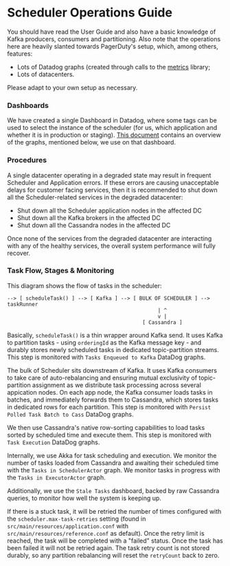 # Scheduler Operations Guide

You should have read the User Guide and also have a basic knowledge of Kafka producers, consumers and partitioning. Also note that the operations here are heavily slanted towards PagerDuty's setup, which, among others, features:

- Lots of Datadog graphs (created through calls to the [metrics](https://github.com/PagerDuty/scala-metrics) library;
- Lots of datacenters.

Please adapt to your own setup as necessary.

### Dashboards
We have created a single Dashboard in Datadog, where some tags can be used to select the instance of
the scheduler (for us, which application and whether it is in production or staging). [This document](dashboard.md)
contains an overview of the graphs, mentioned below, we use on that dashboard.

### Procedures
A single datacenter operating in a degraded state may result in frequent Scheduler and Application errors. If these errors are causing unacceptable delays for customer facing services, then it is recommended to shut down all the Scheduler-related services in the degraded datacenter:
- Shut down all the Scheduler application nodes in the affected DC
- Shut down all the Kafka brokers in the affected DC
- Shut down all the Cassandra nodes in the affected DC

Once none of the services from the degraded datacenter are interacting with any of the healthy services, the overall system performance will fully recover.

### Task Flow, Stages & Monitoring

This diagram shows the flow of tasks in the scheduler:

```
--> [ scheduleTask() ] --> [ Kafka ] --> [ BULK OF SCHEDULER ] --> taskRunner
                                                 | ^
                                                 v |
                                            [ Cassandra ]
```

Basically, `scheduleTask()` is a thin wrapper around Kafka send. It uses Kafka to partition tasks - using `orderingId` as the Kafka message key - and durably stores newly scheduled tasks in dedicated topic-partition streams. This step is monitored with `Tasks Enqueued to Kafka` DataDog graphs.

The bulk of Scheduler sits downstream of Kafka. It uses Kafka consumers to take care of auto-rebalancing and ensuring mutual exclusivity of topic-partition assignment as we distribute task processing across several appication nodes. On each app node, the Kafka consumer loads tasks in batches, and immediately forwards them to Cassandra, which stores tasks in dedicated rows for each partition. This step is monitored with `Persist Polled Task Batch to Cass` DataDog graphs.

We then use Cassandra's native row-sorting capabilities to load tasks sorted by scheduled time and execute them. This step is monitored with `Task Execution` DataDog graphs.

Internally, we use Akka for task scheduling and execution. We monitor the number of tasks loaded from Cassandra and awaiting their scheduled time with the `Tasks in SchedulerActor` graph. We monitor tasks in progress with the `Tasks in ExecutorActor` graph.

Additionally, we use the `Stale Tasks` dashboard, backed by raw Cassandra queries, to monitor how well the system is keeping up.

If there is a stuck task, it will be retried the number of times configured with the `scheduler.max-task-retries` setting (found in `src/main/resources/application.conf` with `src/main/resources/reference.conf` as default). Once the retry limit is reached, the task will be completed with a "failed" status. Once the task has been failed it will not be retried again. The task retry count is not stored durably, so any partition rebalancing will reset the `retryCount` back to zero.

